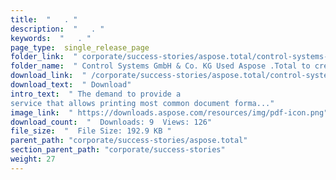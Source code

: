 ```yaml
---
title:  "   . " 
description:  "   . " 
keywords:  "   . " 
page_type:  single_release_page
folder_link:  " corporate/success-stories/aspose.total/control-systems-gmbh-&-co.-kg-used-aspose-.total-to-create-mobile-printing-workflows/"
folder_name:  " Control Systems GmbH & Co. KG Used Aspose .Total to create mobile printing workflows"
download_link:  " /corporate/success-stories/aspose.total/control-systems-gmbh-&-co.-kg-used-aspose-.total-to-create-mobile-printing-workflows/8c7602e2938c4b5c92e709008e867ae2"
download_text:  " Download"
intro_text:  " The demand to provide a
service that allows printing most common document forma..."
image_link:  " https://downloads.aspose.com/resources/img/pdf-icon.png"
download_count:  "  Downloads: 9  Views: 126"
file_size:  "  File Size: 192.9 KB "
parent_path: "corporate/success-stories/aspose.total"
section_parent_path: "corporate/success-stories"
weight: 27 
---
```




